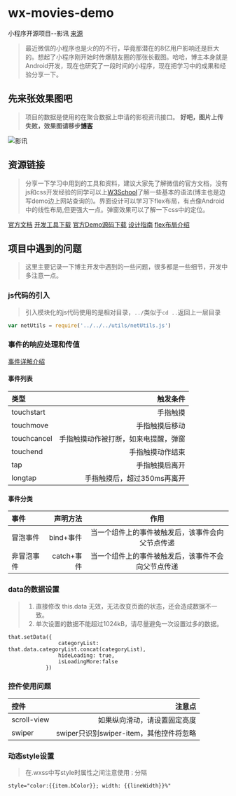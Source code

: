 # wx-movies-demo
小程序开源项目--影讯
[来源](https://github.com/violinlin/wx-movies-demo)
> 最近微信的小程序也是火的的不行，毕竟那潜在的8亿用户影响还是巨大的。想起了小程序刚开始时传爆朋友圈的那张长截图。哈哈，博主本身就是Android开发，现在也研究了一段时间的小程序，现在把学习中的成果和经验分享一下。

## 先来张效果图吧
> 项目的数据是使用的在聚合数据上申请的影视资讯接口。
**好吧，图片上传失败，效果图请移步[博客](http://www.jianshu.com/p/dcd47b43117e)**

![影讯](http://7xvvky.com1.z0.glb.clouddn.com/blog/wx/wx-movies-demo.gif)


## 资源链接
> 分享一下学习中用到的工具和资料，建议大家先了解微信的官方文档，没有js和css开发经验的同学可以上[W3School](http://www.w3school.com.cn/jsref/jsref_obj_string.asp)了解一些基本的语法(博主也是边写demo边上网站查询的)。界面设计可以学习下flex布局，有点像Android中的线性布局,但更强大一点。弹窗效果可以了解一下css中的定位。

[官方文档](https://mp.weixin.qq.com/debug/wxadoc/dev/index.html)
[开发工具下载](https://mp.weixin.qq.com/debug/wxadoc/dev/devtools/download.html?t=1475052055457)
[官方Demo源码下载](https://mp.weixin.qq.com/debug/wxadoc/dev/demo/demo.zip?t=1475052046827)
[设计指南](https://mp.weixin.qq.com/debug/wxadoc/design/index.html)
[flex布局介绍](http://www.ruanyifeng.com/blog/2015/07/flex-grammar.html)

## 项目中遇到的问题
> 这里主要记录一下博主开发中遇到的一些问题，很多都是一些细节，开发中多注意一点。

### js代码的引入
> 引入模块化的js代码使用的是相对目录，`../`类似于`cd ..`返回上一层目录

```javascript
var netUtils = require('../../../utils/netUtils.js')
```

### 事件的响应处理和传值

[事件详解介绍](https://mp.weixin.qq.com/debug/wxadoc/dev/framework/view/wxml/event.html?t=1475052055756)
####  事件列表

| 类型      |     触发条件 |  
| :-------- | --------:| 
| touchstart    |   手指触摸 | 
| touchmove    |   手指触摸后移动 | 
| touchcancel    |   手指触摸动作被打断，如来电提醒，弹窗 | 
| touchend    |   手指触摸动作结束 | 
| tap    |  手指触摸后离开 | 
| longtap    |   手指触摸后，超过350ms再离开 | 

#### 事件分类

| 事件      |     声明方法 |   作用   |
| :-------- | --------:| :------: |
| 冒泡事件    |   bind+事件 |  当一个组件上的事件被触发后，该事件会向父节点传递  |
| 非冒泡事件    |   catch+事件 |  当一个组件上的事件被触发后，该事件不会向父节点传递  |


### data的数据设置 
> 1. 直接修改 this.data 无效，无法改变页面的状态，还会造成数据不一致。
> 2. 单次设置的数据不能超过1024kB，请尽量避免一次设置过多的数据。

```
that.setData({
                categoryList: that.data.categoryList.concat(categoryList),
                hideLoading: true,
                isLoadingMore:false
            })
```

### 控件使用问题

| 控件      |     注意点 |   
| :-------- | --------:| 
| scroll-view    |   如果纵向滑动，请设置固定高度 |  field3  |
|swiper|swiper只识别swiper-item，其他控件将忽略||

### 动态style设置
> 在.wxss中写style时属性之间注意使用`；`分隔

```
style="color:{{item.bColor}}; width: {{lineWidth}}%"
```
